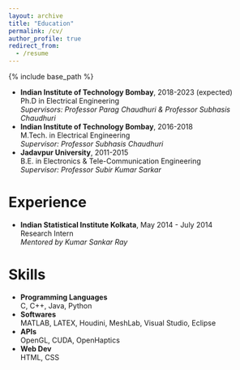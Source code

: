 ```yaml
---
layout: archive
title: "Education"
permalink: /cv/
author_profile: true
redirect_from:
  - /resume
---
```


{% include base_path %}

- <b>Indian Institute of Technology Bombay</b>, 2018-2023 (expected)\
  Ph.D in Electrical Engineering\
  *Supervisors: Professor Parag Chaudhuri & Professor Subhasis Chaudhuri*<br>
- <b>Indian Institute of Technology Bombay</b>, 2016-2018\
  M.Tech. in Electrical Engineering\
  *Supervisor: Professor Subhasis Chaudhuri*<br>
- <b>Jadavpur University</b>, 2011-2015\
  B.E. in Electronics & Tele-Communication Engineering\
  *Supervisor: Professor Subir Kumar Sarkar*<br>

Experience
======
- <b>Indian Statistical Institute Kolkata</b>, May 2014 - July 2014\
  Research Intern\
  *Mentored by Kumar Sankar Ray* <br>  

  
Skills
======
- <b>Programming Languages</b>\
  C, C++, Java, Python
- <b>Softwares</b>\
  MATLAB, LATEX, Houdini, MeshLab, Visual Studio, Eclipse
- <b>APIs</b>\
  OpenGL, CUDA, OpenHaptics
- <b>Web Dev</b>\
  HTML, CSS